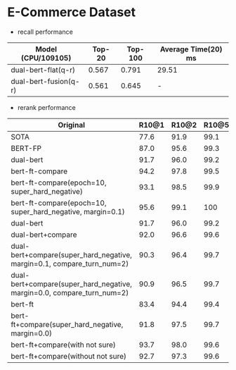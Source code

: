 # E-Commerce Dataset

* recall performance

| Model (CPU/109105)     | Top-20 | Top-100 | Average Time(20) ms |
| ---------------------- | ------ | ------- | ------------------- |
| dual-bert-flat(q-r)    |  0.567 | 0.791   | 29.51               |
| dual-bert-fusion(q-r)  |  0.561 | 0.645   | -              |

* rerank performance

| Original       | R10@1 | R10@2 | R10@5 | MRR    |
| -------------- | ----- | ----- | ----- | ------ |
| SOTA           | 77.6  | 91.9  | 99.1  | -      |
| BERT-FP        | 87.0  | 95.6  | 99.3  | -      |
| dual-bert      | 91.7  | 96.0  | 99.2  | 94.85  |
| bert-ft-compare    | 94.2  | 97.8  | 99.5  | 96.52  |
| bert-ft-compare(epoch=10, super_hard_negative) | 93.1 | 98.5 | 99.9 | 96.22 |
| bert-ft-compare(epoch=10, super_hard_negative, margin=0.1) | 95.6 | 99.1 | 100 | 97.58 |
| dual-bert          | 91.7  | 96.0  | 99.2  | 94.85  |
| dual-bert+compare  | 92.0  | 96.6  | 99.6  | 95.23  |
| dual-bert+compare(super_hard_negative, margin=0.1, compare_turn_num=2)  | 90.3  | 96.4  | 99.7  | 94.32  |
| dual-bert+compare(super_hard_negative, margin=0.0, compare_turn_num=2)  | 90.9  | 96.5  | 99.7  | 94.65  |
| bert-ft            | 83.4  | 94.4  | 99.4  | 90.43  |
| bert-ft+compare(super_hard_negative, margin=0.0)            | 91.8  | 97.5  | 99.7  | 95.35  |
| bert-ft+compare(with not sure)    | 93.7  | 98.0  | 99.6  | 96.34  |
| bert-ft+compare(without not sure)    | 92.7  | 97.3  | 99.6  | 95.72  |
